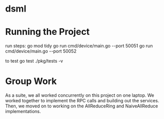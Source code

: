 # dsml

# Running the Project 

run steps: go mod tidy
go run cmd/device/main.go --port 50051
go run cmd/device/main.go --port 50052

to test
go test ./pkg/tests -v


# Group Work
As a suite, we all worked concurrently on this project on one laptop. We worked together to implement the RPC calls and building out the services. Then, we moved on to working on the AllReduceRing and NaiveAllReduce implementations.

